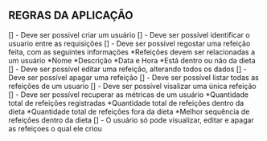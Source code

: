 
## REGRAS DA APLICAÇÃO
[] - Deve ser possivel criar um usuário
[] - Deve ser possivel identificar o usuario entre as requisições
[] - Deve ser possivel regostar uma refeição feita, com as seguintes informações
*Refeições devem ser relacionadas a um usuário
*Nome
*Descrição
*Data e Hora
*Está dentro ou não da dieta
[] - Deve ser possível editar uma refeição, alterando todos os dados
[] - Deve ser possível apagar uma refeição
[] - Deve ser possível listar todas as refeições de um usuario
[] - Deve ser possível visalizar uma única refeição
[] - Deve ser possível recuperar as métricas de um usuário
*Quantidade total de refeições registradas
*Quantidade total de refeições dentro da dieta
*Quantidade total de refeições fora da dieta
*Melhor sequência de refeições dentro da dieta
[] - O usuário só pode visualizar, editar e apagar as refeiçoes o qual ele criou